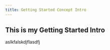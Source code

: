 ```yaml
---
title: Getting Started Concept Intro
---
```


## This is my Getting Started Intro

aslkfalskdjflasdfj